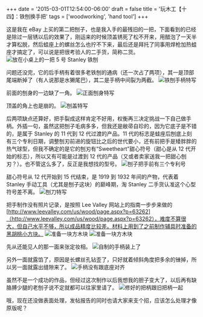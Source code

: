 +++
date = '2015-03-01T12:54:00-06:00'
draft = false
title = '玩木工【十四】：铁刨换手把'
tags = ['woodworking', 'hand tool']
+++

这是我在 eBay 上买的第二把刨子，也是我入手的最残旧的一把，下面看到的已经是除过一层锈以后的效果了，刚运来的时候顶盖锈死了松不开来，用醋泡了一天半才算松脱，然后蛙座上的螺丝怎么也拧不下来，最后还是拜托了同事用焊枪加热蛙座才搞定了，可以说是把很考验人的二手货，简称二货。
![放在小桌上的一把 5 号 Stanley 铁刨](01.jpg '刚运到的样子')

问题还没完，它的后手柄有着很多老铁刨的通病（还一次占了两项），其一是顶部尾端断掉了（有人说那是水獭尾巴），其二是手柄中间裂为两截。
![铁刨手柄特写](02.jpg '手柄断裂了，顶端也磕掉了尾端')

前面的刨身的一边缺了一角。
![正面刨身特写](03.jpg '刨身的一边磕掉一角，应该以前掉落过')

顶盖的角上也是崩的。
![刨盖特写](04.jpg '刨盖上也受损过')

后两项缺点还算好，把手裂成这样肯定不好用，权衡再三决定挑战一下自己做手柄。外插一句，虽然这把刨子毛病多多，但我还是敝帚自珍的，因为它底子是不错的，是属于 Stanley 的 11 代到 12 代过渡的产品。11 代的标志是蛙座后刨底上刻有三个专利日期，调整刨刃前进的旋钮比之后的世代要小，还有前把手是矮胖胖的热气球型，但我不确定的是它的刨刃有“Sweetheart”甜心符号（甜心是从 12 代开始的标志），所以又有可能是过渡到 12 代的产品（又或者卖家送我一把甜心刨刃？）。也不管这么多了，反正是我想找的型号。
![刨子把手前有三个专利号](05.jpg '我刚开始在淘刨子时，还以为这些专利号说的是 2002/2010 年，结果是上世纪的 1902/1910 年')

甜心符号从 12 代开始到 15 代结束，是 1919 到 1932 年间的产物，代表着 Stanley 手动工具（尤其是刨子这块）的巅峰期，淘 Stanley 二手货认准这个心型符号差不离。
![刨刀特写](06.jpg '刨刀上的甜心符号')

把手制作没有照片记录，是按照 Lee Valley 网站上的指南一步步来做的[http://www.leevalley.com/us/wood/page.aspx?p=63262]（http://www.leevalley.com/us/wood/page.aspx?p=63262），难度不算很大，但自己水平不够，所以成品精度比较差。材料上用到了之前制作辅具时准备的黑胡桃小方块。
![准备一块方木块](07.jpg '之前那块黑胡桃的小木块')
![准备一块方木块](08.jpg '之前那块黑胡桃的小木块')

先从还能见人的那一面来张定妆相。
![自制的手柄装上了](09.jpg '自制的手柄装上了')

另外一面就露馅了，原因是长螺丝孔钻歪了，只好就着倾斜角度把多余的锉掉，所以另一面就露出缝隙来了。
![手柄没有跟底座对齐](10.jpg '另外一边没对齐')

虽然不是一个成功的作品，但经过这次制作以后我想我的胆子变大了，以后再有缺胳膊少腿的老刨子说不定就都可以往家里请了。
![修好的把柄跟旧把柄一起](11.jpg '旧手柄用的是 Rosewood，花梨木，留着')

哦，现在还没做表面处理，发帖报告的同时也请大家来支个招，应该怎么处理才像原版呢？